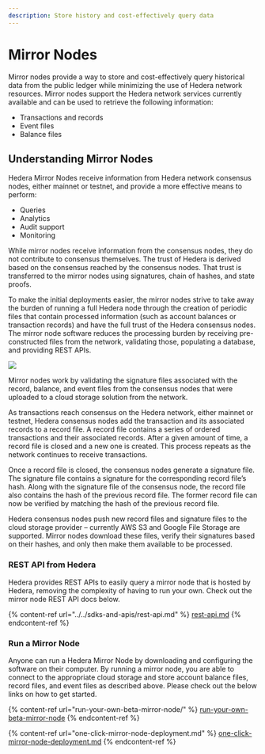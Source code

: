 ```yaml
---
description: Store history and cost-effectively query data
---
```


# Mirror Nodes

Mirror nodes provide a way to store and cost-effectively query historical data from the public ledger while minimizing the use of Hedera network resources. Mirror nodes support the Hedera network services currently available and can be used to retrieve the following information:

* Transactions and records
* Event files
* Balance files

## Understanding Mirror Nodes

Hedera Mirror Nodes receive information from Hedera network consensus nodes, either mainnet or testnet, and provide a more effective means to perform:

* Queries
* Analytics
* Audit support
* Monitoring

While mirror nodes receive information from the consensus nodes, they do not contribute to consensus themselves. The trust of Hedera is derived based on the consensus reached by the consensus nodes. That trust is transferred to the mirror nodes using signatures, chain of hashes, and state proofs.

To make the initial deployments easier, the mirror nodes strive to take away the burden of running a full Hedera node through the creation of periodic files that contain processed information (such as account balances or transaction records) and have the full trust of the Hedera consensus nodes. The mirror node software reduces the processing burden by receiving pre-constructed files from the network, validating those, populating a database, and providing REST APIs.

![](../../.gitbook/assets/betamirrornode-overview.jpg)

Mirror nodes work by validating the signature files associated with the record, balance, and event files from the consensus nodes that were uploaded to a cloud storage solution from the network.

As transactions reach consensus on the Hedera network, either mainnet or testnet, Hedera consensus nodes add the transaction and its associated records to a record file. A record file contains a series of ordered transactions and their associated records. After a given amount of time, a record file is closed and a new one is created. This process repeats as the network continues to receive transactions.

Once a record file is closed, the consensus nodes generate a signature file. The signature file contains a signature for the corresponding record file’s hash. Along with the signature file of the consensus node, the record file also contains the hash of the previous record file. The former record file can now be verified by matching the hash of the previous record file.

Hedera consensus nodes push new record files and signature files to the cloud storage provider – currently AWS S3 and Google File Storage are supported. Mirror nodes download these files, verify their signatures based on their hashes, and only then make them available to be processed.

### REST API from Hedera

Hedera provides REST APIs to easily query a mirror node that is hosted by Hedera, removing the complexity of having to run your own. Check out the mirror node REST API docs below.

{% content-ref url="../../sdks-and-apis/rest-api.md" %}
[rest-api.md](../../sdks-and-apis/rest-api.md)
{% endcontent-ref %}

### Run a Mirror Node

Anyone can run a Hedera Mirror Node by downloading and configuring the software on their computer. By running a mirror node, you are able to connect to the appropriate cloud storage and store account balance files, record files, and event files as described above. Please check out the below links on how to get started.

{% content-ref url="run-your-own-beta-mirror-node/" %}
[run-your-own-beta-mirror-node](run-your-own-beta-mirror-node/)
{% endcontent-ref %}

{% content-ref url="one-click-mirror-node-deployment.md" %}
[one-click-mirror-node-deployment.md](one-click-mirror-node-deployment.md)
{% endcontent-ref %}
